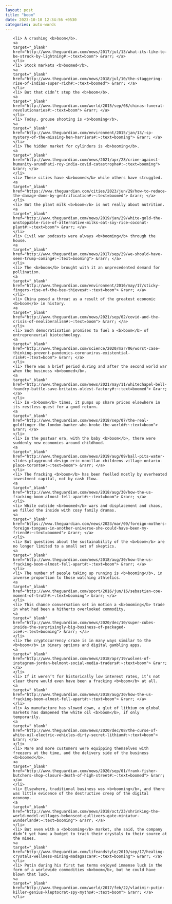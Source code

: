 ```yaml
---
layout: post
title: "boom"
date: 2023-10-10 12:34:56 +0530
categories: auto-words
---
```

<ol>

    <li> A crashing <b>boom</b>.
    <a 
    target="_blank" 
    href="http://www.theguardian.com/news/2017/jul/13/what-its-like-to-be-struck-by-lightning#:~:text=boom"> &rarr; </a>
    </li>
    <li> Stock markets <b>boomed</b>.
    <a 
    target="_blank" 
    href="http://www.theguardian.com/news/2018/jul/10/the-staggering-rise-of-indias-super-rich#:~:text=boomed"> &rarr; </a>
    </li>
    <li> But that didn’t stop the <b>boom</b>.
    <a 
    target="_blank" 
    href="http://www.theguardian.com/world/2015/sep/08/chinas-funeral-revolutionaries#:~:text=boom"> &rarr; </a>
    </li>
    <li> Today, grouse shooting is <b>booming</b>.
    <a 
    target="_blank" 
    href="http://www.theguardian.com/environment/2015/jan/13/-sp-mystery-of-the-missing-hen-harriers#:~:text=booming"> &rarr; </a>
    </li>
    <li> The hidden market for cylinders is <b>booming</b>.
    <a 
    target="_blank" 
    href="http://www.theguardian.com/news/2021/apr/28/crime-against-humanity-arundhati-roy-india-covid-catastrophe#:~:text=booming"> &rarr; </a>
    </li>
    <li> These cities have <b>boomed</b> while others have struggled.
    <a 
    target="_blank" 
    href="https://www.theguardian.com/cities/2023/jun/29/how-to-reduce-the-damage-done-by-gentrification#:~:text=boomed"> &rarr; </a>
    </li>
    <li> But the plant milk <b>boom</b> is not really about nutrition.
    <a 
    target="_blank" 
    href="http://www.theguardian.com/news/2019/jan/29/white-gold-the-unstoppable-rise-of-alternative-milks-oat-soy-rice-coconut-plant#:~:text=boom"> &rarr; </a>
    </li>
    <li> Civil war podcasts were always <b>booming</b> through the house.
    <a 
    target="_blank" 
    href="http://www.theguardian.com/news/2017/sep/29/we-should-have-seen-trump-coming#:~:text=booming"> &rarr; </a>
    </li>
    <li> The <b>boom</b> brought with it an unprecedented demand for pollination.
    <a 
    target="_blank" 
    href="http://www.theguardian.com/environment/2016/may/17/sticky-fingers-rise-of-the-bee-thieves#:~:text=boom"> &rarr; </a>
    </li>
    <li> China posed a threat as a result of the greatest economic <b>boom</b> in history.
    <a 
    target="_blank" 
    href="http://www.theguardian.com/news/2021/sep/02/covid-and-the-crisis-of-neoliberalism#:~:text=boom"> &rarr; </a>
    </li>
    <li> Such democratisation promises to fuel a <b>boom</b> of entrepreneurial biotechnology.
    <a 
    target="_blank" 
    href="http://www.theguardian.com/science/2020/mar/06/worst-case-thinking-prevent-pandemics-coronavirus-existential-risk#:~:text=boom"> &rarr; </a>
    </li>
    <li> There was a brief period during and after the second world war when the business <b>boomed</b>.
    <a 
    target="_blank" 
    href="http://www.theguardian.com/news/2021/may/11/whitechapel-bell-foundry-battle-save-britains-oldest-factory#:~:text=boomed"> &rarr; </a>
    </li>
    <li> In <b>boom</b> times, it pumps up share prices elsewhere in its restless quest for a good return.
    <a 
    target="_blank" 
    href="http://www.theguardian.com/news/2018/sep/07/the-real-goldfinger-the-london-banker-who-broke-the-world#:~:text=boom"> &rarr; </a>
    </li>
    <li> In the postwar era, with the baby <b>boom</b>, there were suddenly new economies around childhood.
    <a 
    target="_blank" 
    href="http://www.theguardian.com/news/2019/aug/09/ball-pits-water-slides-playground-design-eric-mcmillan-childrens-village-ontario-place-toronto#:~:text=boom"> &rarr; </a>
    </li>
    <li> The fracking <b>boom</b> has been fuelled mostly by overheated investment capital, not by cash flow.
    <a 
    target="_blank" 
    href="http://www.theguardian.com/news/2018/aug/30/how-the-us-fracking-boom-almost-fell-apart#:~:text=boom"> &rarr; </a>
    </li>
    <li> While outside <b>boomed</b> wars and displacement and chaos, we filled the inside with cosy family dramas.
    <a 
    target="_blank" 
    href="https://www.theguardian.com/news/2023/mar/09/foreign-mothers-foreign-tongues-in-another-universe-she-could-have-been-my-friend#:~:text=boomed"> &rarr; </a>
    </li>
    <li> But questions about the sustainability of the <b>boom</b> are no longer limited to a small set of skeptics.
    <a 
    target="_blank" 
    href="http://www.theguardian.com/news/2018/aug/30/how-the-us-fracking-boom-almost-fell-apart#:~:text=boom"> &rarr; </a>
    </li>
    <li> The number of people taking up running is <b>booming</b>, in inverse proportion to those watching athletics.
    <a 
    target="_blank" 
    href="http://www.theguardian.com/sport/2016/jun/16/sebastian-coe-moment-of-truth#:~:text=booming"> &rarr; </a>
    </li>
    <li> This chance conversation set in motion a <b>booming</b> trade in what had been a hitherto overlooked commodity.
    <a 
    target="_blank" 
    href="http://www.theguardian.com/news/2020/dec/10/super-cubes-inside-the-surprisingly-big-business-of-packaged-ice#:~:text=booming"> &rarr; </a>
    </li>
    <li> The cryptocurrency craze is in many ways similar to the <b>boom</b> in binary options and digital gambling apps.
    <a 
    target="_blank" 
    href="http://www.theguardian.com/news/2018/apr/19/wolves-of-instagram-jordan-belmont-social-media-traders#:~:text=boom"> &rarr; </a>
    </li>
    <li> If it weren’t for historically low interest rates, it’s not clear there would even have been a fracking <b>boom</b> at all.
    <a 
    target="_blank" 
    href="http://www.theguardian.com/news/2018/aug/30/how-the-us-fracking-boom-almost-fell-apart#:~:text=boom"> &rarr; </a>
    </li>
    <li> As manufacture has slowed down, a glut of lithium on global markets has dampened the white oil <b>boom</b>, if only temporarily.
    <a 
    target="_blank" 
    href="http://www.theguardian.com/news/2020/dec/08/the-curse-of-white-oil-electric-vehicles-dirty-secret-lithium#:~:text=boom"> &rarr; </a>
    </li>
    <li> More and more customers were equipping themselves with freezers at the time, and the delivery side of the business <b>boomed</b>.
    <a 
    target="_blank" 
    href="http://www.theguardian.com/news/2020/sep/01/frank-fisher-butchers-shop-closure-death-of-high-street#:~:text=boomed"> &rarr; </a>
    </li>
    <li> Elsewhere, traditional business was <b>booming</b>, and there was little evidence of the destructive creep of the digital economy.
    <a 
    target="_blank" 
    href="http://www.theguardian.com/news/2018/oct/23/shrinking-the-world-model-villages-bekonscot-gullivers-gate-miniatur-wunderland#:~:text=booming"> &rarr; </a>
    </li>
    <li> But even with a <b>booming</b> market, she said, the company didn’t yet have a budget to track their crystals to their source at the mines.
    <a 
    target="_blank" 
    href="http://www.theguardian.com/lifeandstyle/2019/sep/17/healing-crystals-wellness-mining-madagascar#:~:text=booming"> &rarr; </a>
    </li>
    <li> Putin during his first two terms enjoyed immense luck in the form of a worldwide commodities <b>boom</b>, but he could have blown that luck.
    <a 
    target="_blank" 
    href="http://www.theguardian.com/world/2017/feb/22/vladimir-putin-killer-genius-kleptocrat-spy-myths#:~:text=boom"> &rarr; </a>
    </li>